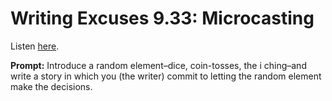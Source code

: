 # Writing Excuses 9.33: Microcasting 

Listen [here](http://www.writingexcuses.com/2014/08/10/writing-excuses-9-33-microcasting/). 

**Prompt:** Introduce a random element–dice, coin-tosses, the i ching–and write a story in which you (the writer) commit to letting the random element make the decisions.